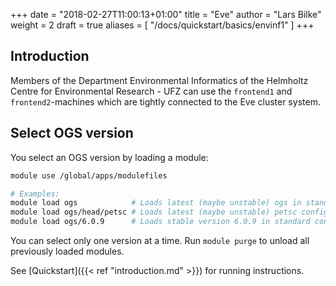 +++
date = "2018-02-27T11:00:13+01:00"
title = "Eve"
author = "Lars Bilke"
weight = 2
draft = true
aliases = [ "/docs/quickstart/basics/envinf1" ]
+++

## Introduction

Members of the Department Environmental Informatics of the Helmholtz Centre for Environmental Research - UFZ can use the `frontend1` and `frontend2`-machines which are tightly connected to the Eve cluster system.

## Select OGS version

You select an OGS version by loading a module:

```bash
module use /global/apps/modulefiles

# Examples:
module load ogs            # Loads latest (maybe unstable) ogs in standard config
module load ogs/head/petsc # Loads latest (maybe unstable) petsc config
module load ogs/6.0.9      # Loads stable version 6.0.9 in standard config, not released yet
```

You can select only one version at a time. Run `module purge` to unload all previously loaded modules.

See [Quickstart]({{< ref "introduction.md" >}}) for running instructions.

